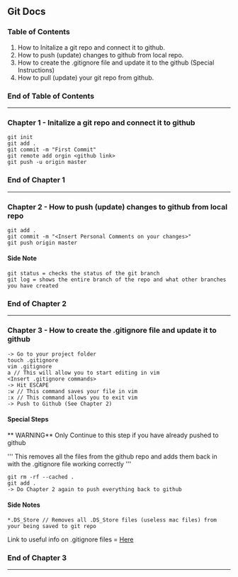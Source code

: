 ## Git Docs

### Table of Contents

1. How to Initalize a git repo and connect it to github.
2. How to push (update) changes to github from local repo.
3. How to create the .gitignore file and update it to the github (Special Instructions)
4. How to pull (update) your git repo from github.

### End of Table of Contents

---

### Chapter 1 - Initalize a git repo and connect it to github

```
git init
git add .
git commit -m "First Commit"
git remote add orgin <github link>
git push -u origin master
```

### End of Chapter 1

---

### Chapter 2 - How to push (update) changes to github from local repo

```
git add .
git commit -m "<Insert Personal Comments on your changes>"
git push origin master
```

#### Side Note

```
git status = checks the status of the git branch
git log = shows the entire branch of the repo and what other branches you have created
```

### End of Chapter 2

---

### Chapter 3 - How to create the .gitignore file and update it to github

```
-> Go to your project folder
touch .gitignore
vim .gitignore
a // This will allow you to start editing in vim
<Insert .gitignore commands>
-> Hit ESCAPE
:w // This command saves your file in vim
:x // This command allows you to exit vim
-> Push to Github (See Chapter 2)
```

#### Special Steps

** WARNING** Only Continue to this step if you have already pushed to github

'''
This removes all the files from the github repo and adds them back in with the .gitignore file working correctly
'''

```
git rm -rf --cached .
git add .
-> Do Chapter 2 again to push everything back to github
```

#### Side Notes

```
*.DS_Store // Removes all .DS_Store files (useless mac files) from your being saved to git repo
```

Link to useful info on .gitignore files = [Here](https://github.com/github/gitignore)

### End of Chapter 3

---
